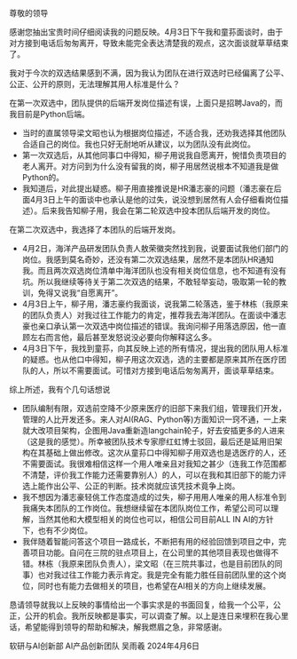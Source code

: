 尊敬的领导



感谢您抽出宝贵时间仔细阅读我的问题反映。4月3日下午我和童荪面谈时，由于对方接到电话后匆匆离开，导致未能完全表达清楚我的观点，这次面谈就草草结束了。

我对于今次的双选结果感到不满，因为我认为团队在进行双选时已经偏离了公平、公正、公开的原则，无法理解其用人标准是什么？



在第一次双选中，团队提供的后端开发岗位描述有误，上面只是招聘Java的，而我目前是Python后端。

- 当时的直属领导梁文昭也认为根据岗位描述，不适合我，还劝我选择其他团队合适自己的岗位。我也只好无耐地听从建议，以为团队没有此岗位。
- 第一次双选后，从其他同事口中得知，柳子用说我自愿离开，惋惜负责项目的老人离开。对方问到为什么没有留我的岗，柳子用居然说根本不知道我是做Python的。
- 我知道后，对此提出疑惑。柳子用直接推说是HR潘志豪的问题（潘志豪在后面4月3日上午的面谈中也承认是他的过失，说没想到居然有人会仔细看岗位描述）。后来我告知柳子用，我会在第二轮双选中投本团队后端开发的岗位。



在第二次双选中，我选择了本团队的后端开发岗。

- 4月2日，海洋产品研发团队负责人敖荣徽突然找到我，说要面试我他们部门的岗位。我感到莫名奇妙，还没有第二次双选结果，居然不是本团队HR通知我。而且两次双选岗位清单中海洋团队也没有相关岗位信息，也不知道有没有坑。所以我继续等待关于第二次双选的结果，不敢轻举妄动，吸取第一轮的教训，免得又说我“自愿离开”。
- 4月3日上午，柳子用，潘志豪约我面谈，说我第二轮落选，鉴于林栋（我原来的团队负责人）对我过往工作能力的肯定，推荐我去海洋团队。在面谈中潘志豪也亲口承认第一次双选中岗位描述的错误。我询问柳子用落选原因，他一直顾左右而言他，最后甚至发怒说没必要向你解释这么多。
- 4月3日下午，我找到童荪，向其反映上述的所有情况，提出我的团队用人标准的疑惑。也从他口中得知，柳子用这次双选，选的主要都是原来其所在医疗团队的人，所以不需要面试。可惜对方接到电话后匆匆离开，面谈草草结束。



综上所述，我有个几句话想说

- 团队编制有限，双选前空降不少原来医疗的旧部下来我们组，管理我们开发，管理的人比开发还多。来人对AI(RAG、Python等)方面知识一窍不通，一上来就大改项目架构，企图用Java重新造langchain轮子，好去安插更多的人进来（这是我的感觉）。所幸被团队技术专家廖红虹博士驳回，最后还是延用旧架构在其基础上做出修改。这次从童荪口中得知柳子用双选也是选医疗的人，还不需要面试。我很难相信这样一个用人唯亲且对我知之甚少（连我工作范围都不清楚，评价我工作能力还需要靠别人）的人，可以在我和其旧部下的能力评选上能作出公平、公正的判断。技术岗就应该凭技术竟争上岗。
- 我不想因为潘志豪轻佻工作态度造成的过失，柳子用用人唯亲的用人标准令到我痛失本团队的工作岗位。我想继续留在本团队岗位工作，希望公司可以理解，当然其他和大模型相关的岗位也可以，相信公司目前ALL IN AI的方针下，也有不少岗位。
- 我伴随着智能问答这个项目一路成长，不断把有用的经验回馈到项目之中，完善项目功能。自问在三院的驻点项目上，在公司里的其他项目表现也做得不错。林栋（我原来团队负责人），梁文昭（在三院共事过，也是目前团队的同事）也对我过往工作能力表示肯定。我是完全有能力胜任目前团队里的这个岗位，同时也有能力去做相关的项目，也希望在AI相关的方向上继续发展。



恳请领导就我以上反映的事情给出一个事实求是的书面回复，给我一个公平，公正，公开的机会。我所反映都是事实，可以调查了解。以上是连日来埋积在我心里话，希望能得到领导的帮助和解决，解我燃眉之急，非常感谢。



软研与AI创新部 AI产品创新团队 吴雨羲
2024年4月6日





